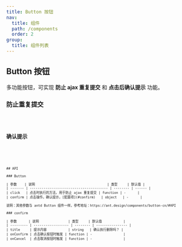 ```yaml
---
title: Button 按钮
nav:
  title: 组件
  path: /components
  order: 2
group:
  title: 组件列表
---
```


## Button 按钮

多功能按钮，可实现 **防止 ajax 重复提交** 和 **点击后确认提示** 功能。

### 防止重复提交

<code src="../demos/button/index1" />

### 确认提示

<code src="../demos/button/index2" />

```

## API

### Button

| 参数    | 说明                                     | 类型     | 默认值 |
| ------- | ---------------------------------------- | -------- | ------ |
| click   | 点击时执行的方法，用于防止 ajax 重复提交 | function | -      |
| confirm | 点击操作，确认提示，[配置项](#confirm)   | object   | -      |

说明：其他参数与 antd Button 组件一样，参考地址：https://ant.design/components/button-cn/#API

### confirm

| 参数      | 说明               | 类型     | 默认值           |
| --------- | ------------------ | -------- | ---------------- |
| title     | 提示内容           | string   | 确认执行删除吗？ |
| onConfirm | 点击确认按钮时触发 | function | -                |
| onCancel  | 点击取消按钮时触发 | function | -                |
```
